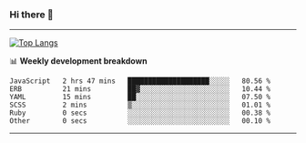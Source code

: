 ### Hi there 👋

-------
[![Top Langs](https://github-readme-stats.vercel.app/api/top-langs/?username=ashish-r)](https://github.com/anuraghazra/github-readme-stats)

📊 **Weekly development breakdown**
<!--START_SECTION:waka-->

```text
JavaScript   2 hrs 47 mins   ████████████████████░░░░░   80.56 %
ERB          21 mins         ██▓░░░░░░░░░░░░░░░░░░░░░░   10.44 %
YAML         15 mins         ██░░░░░░░░░░░░░░░░░░░░░░░   07.50 %
SCSS         2 mins          ▒░░░░░░░░░░░░░░░░░░░░░░░░   01.01 %
Ruby         0 secs          ░░░░░░░░░░░░░░░░░░░░░░░░░   00.38 %
Other        0 secs          ░░░░░░░░░░░░░░░░░░░░░░░░░   00.10 %
```

<!--END_SECTION:waka-->
-------

<!--
**ashish-r/ashish-r** is a ✨ _special_ ✨ repository because its `README.md` (this file) appears on your GitHub profile.

Here are some ideas to get you started:

- 🔭 I’m currently working on ...
- 🌱 I’m currently learning ...
- 👯 I’m looking to collaborate on ...
- 🤔 I’m looking for help with ...
- 💬 Ask me about ...
- 📫 How to reach me: ...
- 😄 Pronouns: ...
- ⚡ Fun fact: ...
-->
